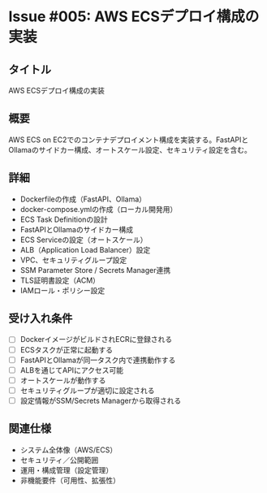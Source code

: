 # Issue #005: AWS ECSデプロイ構成の実装

## タイトル
AWS ECSデプロイ構成の実装

## 概要
AWS ECS on EC2でのコンテナデプロイメント構成を実装する。FastAPIとOllamaのサイドカー構成、オートスケール設定、セキュリティ設定を含む。

## 詳細
- Dockerfileの作成（FastAPI、Ollama）
- docker-compose.ymlの作成（ローカル開発用）
- ECS Task Definitionの設計
- FastAPIとOllamaのサイドカー構成
- ECS Serviceの設定（オートスケール）
- ALB（Application Load Balancer）設定
- VPC、セキュリティグループ設定
- SSM Parameter Store / Secrets Manager連携
- TLS証明書設定（ACM）
- IAMロール・ポリシー設定

## 受け入れ条件
- [ ] DockerイメージがビルドされECRに登録される
- [ ] ECSタスクが正常に起動する
- [ ] FastAPIとOllamaが同一タスク内で連携動作する
- [ ] ALBを通じてAPIにアクセス可能
- [ ] オートスケールが動作する
- [ ] セキュリティグループが適切に設定される
- [ ] 設定情報がSSM/Secrets Managerから取得される

## 関連仕様
- システム全体像（AWS/ECS）
- セキュリティ／公開範囲
- 運用・構成管理（設定管理）
- 非機能要件（可用性、拡張性）
